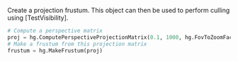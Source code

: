 Create a projection frustum. This object can then be used to perform culling using [TestVisibility].

```python
# Compute a perspective matrix
proj = hg.ComputePerspectiveProjectionMatrix(0.1, 1000, hg.FovToZoomFactor(math.pi/4), 1280/720)
# Make a frustum from this projection matrix
frustum = hg.MakeFrustum(proj)
```
